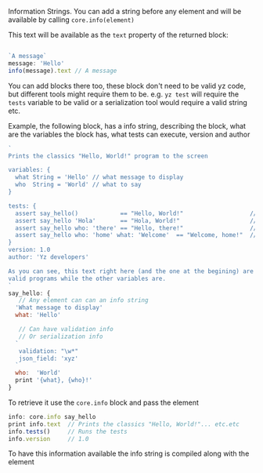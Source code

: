 Information Strings. You can add a string before any element and will be available by calling  `core.info(element)` 

This text will be available as the `text` property of the returned block: 
```javascript

`A message`
message: 'Hello'
info(message).text // A message
```

You can add blocks there too, these block don't need to be valid yz code, but different tools might require them to be. e.g. `yz test` will require the `tests` variable 
to be valid or a serialization tool would require a valid string etc.

Example, the following block, has a info string, describing the block, what are the variables the block has, what tests can execute, version and author
```javascript
`
Prints the classics "Hello, World!" program to the screen

variables: {
  what String = 'Hello' // what message to display
  who  String = 'World' // what to say
}

tests: {
  assert say_hello()            == "Hello, World!"                   // Uses defauls      
  assert say_hello 'Hola'       == "Hola, World!"                    // Overrides first variable 'what'
  assert say_hello who: 'there' == "Hello, there!"                   // Explicitly overrides variable 'who'
  assert say_hello who: 'home' what: 'Welcome'  == "Welcome, home!"  // "Named parameters"
}
version: 1.0
author: 'Yz developers'

As you can see, this text right here (and the one at the begining) are not
valid programs while the other variables are. 
`
say_hello: {
   // Any element can can an info string
  'What message to display'
  what: 'Hello' 

   // Can have validation info
   // Or serialization info
  `
   validation: "\w*"
   json_field: 'xyz'
  `
  who:  'World' 
  print '{what}, {who}!'
}
```

To retrieve it use the `core.info` block and pass the element

```javascript
info: core.info say_hello
print info.text  // Prints the classics "Hello, World!"... etc.etc
info.tests()     // Runs the tests
info.version     // 1.0
```
To have this information available the info string is compiled along with the element


